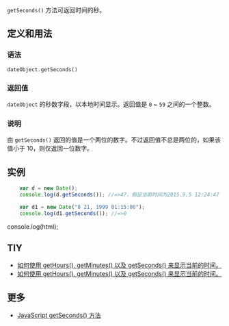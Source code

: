 `getSeconds()` 方法可返回时间的秒。

## 定义和用法

### 语法

`dateObject.getSeconds()`

### 返回值

`dateObject` 的秒数字段，以本地时间显示。返回值是 `0` ~ `59` 之间的一个整数。

### 说明

由 `getSeconds()` 返回的值是一个两位的数字。不过返回值不总是两位的，如果该值小于 10，则仅返回一位数字。

## 实例

```javascript
    var d = new Date();
    console.log(d.getSeconds()); //=>47，假设当前时间为2015.9.5 12:24:47

    var d1 = new Date("8 21, 1999 01:15:00");
    console.log(d1.getSeconds()); //=>0

```

console.log(html);

## TIY

*   [如何使用 getHours(), getMinutes() 以及 getSeconds() 来显示当前的时间。](http://www.w3school.com.cn/tiy/t.asp?f=jseg_datetime)
*   [如何使用 getHours(), getMinutes() 以及 getSeconds() 来显示当前的时间。](http://www.w3school.com.cn/tiy/t.asp?f=jseg_datetime2)

## 更多

*   [JavaScript getSeconds() 方法](http://www.w3school.com.cn/jsref/jsref_getSeconds.asp)